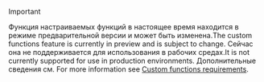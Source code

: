 > [!IMPORTANT]
> <span data-ttu-id="41aba-101">Функция настраиваемых функций в настоящее время находится в режиме предварительной версии и может быть изменена.</span><span class="sxs-lookup"><span data-stu-id="41aba-101">The custom functions feature is currently in preview and is subject to change.</span></span> <span data-ttu-id="41aba-102">Сейчас она не поддерживается для использования в рабочих средах.</span><span class="sxs-lookup"><span data-stu-id="41aba-102">It is not currently supported for use in production environments.</span></span> <span data-ttu-id="41aba-103">Дополнительные сведения см. [](../excel/custom-functions-requirements.md)</span><span class="sxs-lookup"><span data-stu-id="41aba-103">For more information see [Custom functions requirements](../excel/custom-functions-requirements.md).</span></span>
